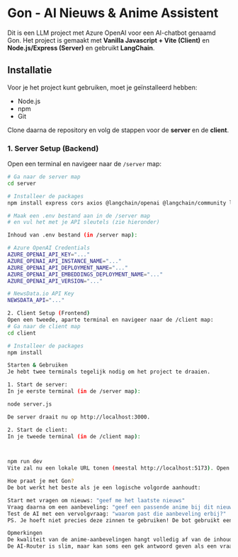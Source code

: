 # Gon - AI Nieuws & Anime Assistent

Dit is een LLM project met Azure OpenAI voor een AI-chatbot genaamd Gon.
Het project is gemaakt met **Vanilla Javascript + Vite (Client)** en **Node.js/Express (Server)** en gebruikt **LangChain**.

## Installatie

Voor je het project kunt gebruiken, moet je geïnstalleerd hebben:
- Node.js
- npm
- Git

Clone daarna de repository en volg de stappen voor de **server** en de **client**.

### 1. Server Setup (Backend)

Open een terminal en navigeer naar de `/server` map:

```bash
# Ga naar de server map
cd server

# Installeer de packages
npm install express cors axios @langchain/openai @langchain/community langchain dotenv

# Maak een .env bestand aan in de /server map
# en vul het met je API sleutels (zie hieronder)

Inhoud van .env bestand (in /server map):

# Azure OpenAI Credentials
AZURE_OPENAI_API_KEY="..."
AZURE_OPENAI_API_INSTANCE_NAME="..."
AZURE_OPENAI_API_DEPLOYMENT_NAME="..."
AZURE_OPENAI_API_EMBEDDINGS_DEPLOYMENT_NAME="..."
AZURE_OPENAI_API_VERSION="..."

# NewsData.io API Key
NEWSDATA_API="..."

2. Client Setup (Frontend)
Open een tweede, aparte terminal en navigeer naar de /client map:
# Ga naar de client map
cd client

# Installeer de packages
npm install

Starten & Gebruiken
Je hebt twee terminals tegelijk nodig om het project te draaien.

1. Start de server:
In je eerste terminal (in de /server map):

node server.js

De server draait nu op http://localhost:3000.

2. Start de client:
In je tweede terminal (in de /client map):



npm run dev
Vite zal nu een lokale URL tonen (meestal http://localhost:5173). Open deze URL in je browser.

Hoe praat je met Gon?
De bot werkt het beste als je een logische volgorde aanhoudt:

Start met vragen om nieuws: "geef me het laatste nieuws"
Vraag daarna om een aanbeveling: "geef een passende anime bij dit nieuws"
Test de AI met een vervolgvraag: "waarom past die aanbeveling erbij?"
PS. Je hoeft niet precies deze zinnen te gebruiken! De bot gebruikt een slimme "AI-Router" om te snappen wat je bedoelt, dus experimenteer gerust.

Opmerkingen
De kwaliteit van de anime-aanbevelingen hangt volledig af van de inhoud van je vectorbestand.txt.
De AI-Router is slim, maar kan soms een gek antwoord geven als een vraag heel onduidelijk is.